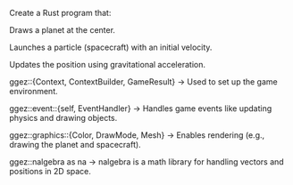 Create a Rust program that:

Draws a planet at the center.

Launches a particle (spacecraft) with an initial velocity.

Updates the position using gravitational acceleration.


ggez::{Context, ContextBuilder, GameResult} → Used to set up the game environment.

ggez::event::{self, EventHandler} → Handles game events like updating physics and drawing objects.

ggez::graphics::{Color, DrawMode, Mesh} → Enables rendering (e.g., drawing the planet and spacecraft).

ggez::nalgebra as na → nalgebra is a math library for handling vectors and positions in 2D space.

